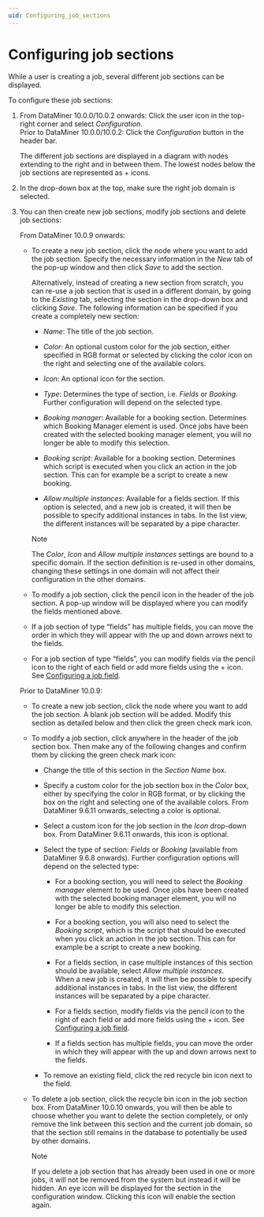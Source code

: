 ```yaml
---
uid: Configuring_job_sections
---
```


# Configuring job sections

While a user is creating a job, several different job sections can be displayed.

To configure these job sections:

1. From DataMiner 10.0.0/10.0.2 onwards: Click the user icon in the top-right corner and select *Configuration*.<br>Prior to DataMiner 10.0.0/10.0.2: Click the *Configuration* button in the header bar.

    The different job sections are displayed in a diagram with nodes extending to the right and in between them. The lowest nodes below the job sections are represented as + icons.

2. In the drop-down box at the top, make sure the right job domain is selected.

3. You can then create new job sections, modify job sections and delete job sections:

    From DataMiner 10.0.9 onwards:

    - To create a new job section, click the node where you want to add the job section. Specify the necessary information in the *New* tab of the pop-up window and then click *Save* to add the section.

        Alternatively, instead of creating a new section from scratch, you can re-use a job section that is used in a different domain, by going to the *Existing* tab, selecting the section in the drop-down box and clicking *Save*.
        The following information can be specified if you create a completely new section:

        - *Name*: The title of the job section.

        - *Color*: An optional custom color for the job section, either specified in RGB format or selected by clicking the color icon on the right and selecting one of the available colors.

        - *Icon*: An optional icon for the section.

        - *Type*: Determines the type of section, i.e. *Fields* or *Booking*. Further configuration will depend on the selected type.

        - *Booking manager*: Available for a booking section. Determines which Booking Manager element is used. Once jobs have been created with the selected booking manager element, you will no longer be able to modify this selection.

        - *Booking script*: Available for a booking section. Determines which script is executed when you click an action in the job section. This can for example be a script to create a new booking.

        - *Allow multiple instances*: Available for a fields section. If this option is selected, and a new job is created, it will then be possible to specify additional instances in tabs. In the list view, the different instances will be separated by a pipe character.

        > [!NOTE]
        > The *Color*, *Icon* and *Allow multiple instances* settings are bound to a specific domain. If the section definition is re-used in other domains, changing these settings in one domain will not affect their configuration in the other domains.

    - To modify a job section, click the pencil icon in the header of the job section. A pop-up window will be displayed where you can modify the fields mentioned above.

    - If a job section of type “fields” has multiple fields, you can move the order in which they will appear with the up and down arrows next to the fields.

    - For a job section of type “fields”, you can modify fields via the pencil icon to the right of each field or add more fields using the + icon. See [Configuring a job field](xref:Configuring_a_job_field).

    Prior to DataMiner 10.0.9:

    - To create a new job section, click the node where you want to add the job section. A blank job section will be added. Modify this section as detailed below and then click the green check mark icon.

    - To modify a job section, click anywhere in the header of the job section box. Then make any of the following changes and confirm them by clicking the green check mark icon:

        - Change the title of this section in the *Section Name* box.

        - Specify a custom color for the job section box in the *Color* box, either by specifying the color in RGB format, or by clicking the box on the right and selecting one of the available colors. From DataMiner 9.6.11 onwards, selecting a color is optional.

        - Select a custom icon for the job section in the *Icon* drop-down box. From DataMiner 9.6.11 onwards, this icon is optional.

        - Select the type of section: *Fields* or *Booking* (available from DataMiner 9.6.8 onwards). Further configuration options will depend on the selected type:

            - For a booking section, you will need to select the *Booking manager* element to be used. Once jobs have been created with the selected booking manager element, you will no longer be able to modify this selection.

            - For a booking section, you will also need to select the *Booking script*, which is the script that should be executed when you click an action in the job section. This can for example be a script to create a new booking.

            - For a fields section, in case multiple instances of this section should be available, select *Allow multiple instances*. <br>When a new job is created, it will then be possible to specify additional instances in tabs. In the list view, the different instances will be separated by a pipe character.

            - For a fields section, modify fields via the pencil icon to the right of each field or add more fields using the + icon. See [Configuring a job field](xref:Configuring_a_job_field).

            - If a fields section has multiple fields, you can move the order in which they will appear with the up and down arrows next to the fields.

        - To remove an existing field, click the red recycle bin icon next to the field.

    - To delete a job section, click the recycle bin icon in the job section box. From DataMiner 10.0.10 onwards, you will then be able to choose whether you want to delete the section completely, or only remove the link between this section and the current job domain, so that the section still remains in the database to potentially be used by other domains.

        > [!NOTE]
        > If you delete a job section that has already been used in one or more jobs, it will not be removed from the system but instead it will be hidden. An eye icon will be displayed for the section in the configuration window. Clicking this icon will enable the section again.
        >
